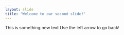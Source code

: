 ```yaml
---
layout: slide
title: "Welcome to our second slide!"
---
```

This is something new text
Use the left arrow to go back!
